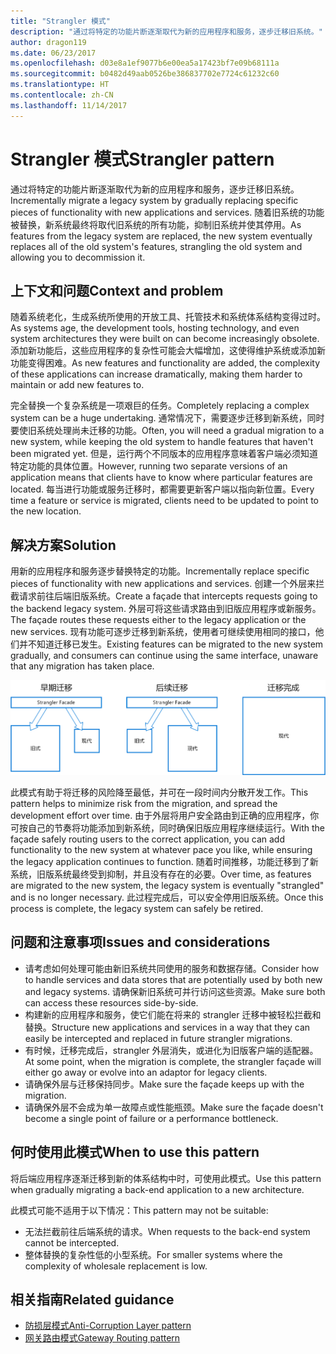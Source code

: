```yaml
---
title: "Strangler 模式"
description: "通过将特定的功能片断逐渐取代为新的应用程序和服务，逐步迁移旧系统。"
author: dragon119
ms.date: 06/23/2017
ms.openlocfilehash: d03e8a1ef9077b6e00ea5a17423bf7e09b68111a
ms.sourcegitcommit: b0482d49aab0526be386837702e7724c61232c60
ms.translationtype: HT
ms.contentlocale: zh-CN
ms.lasthandoff: 11/14/2017
---
```

# <a name="strangler-pattern"></a><span data-ttu-id="0ac6f-103">Strangler 模式</span><span class="sxs-lookup"><span data-stu-id="0ac6f-103">Strangler pattern</span></span>

<span data-ttu-id="0ac6f-104">通过将特定的功能片断逐渐取代为新的应用程序和服务，逐步迁移旧系统。</span><span class="sxs-lookup"><span data-stu-id="0ac6f-104">Incrementally migrate a legacy system by gradually replacing specific pieces of functionality with new applications and services.</span></span> <span data-ttu-id="0ac6f-105">随着旧系统的功能被替换，新系统最终将取代旧系统的所有功能，抑制旧系统并使其停用。</span><span class="sxs-lookup"><span data-stu-id="0ac6f-105">As features from the legacy system are replaced, the new system eventually replaces all of the old system's features, strangling the old system and allowing you to decommission it.</span></span> 

## <a name="context-and-problem"></a><span data-ttu-id="0ac6f-106">上下文和问题</span><span class="sxs-lookup"><span data-stu-id="0ac6f-106">Context and problem</span></span>

<span data-ttu-id="0ac6f-107">随着系统老化，生成系统所使用的开放工具、托管技术和系统体系结构变得过时。</span><span class="sxs-lookup"><span data-stu-id="0ac6f-107">As systems age, the development tools, hosting technology, and even system architectures they were built on can become increasingly obsolete.</span></span> <span data-ttu-id="0ac6f-108">添加新功能后，这些应用程序的复杂性可能会大幅增加，这使得维护系统或添加新功能变得困难。</span><span class="sxs-lookup"><span data-stu-id="0ac6f-108">As new features and functionality are added, the complexity of these applications can increase dramatically, making them harder to maintain or add new features to.</span></span>

<span data-ttu-id="0ac6f-109">完全替换一个复杂系统是一项艰巨的任务。</span><span class="sxs-lookup"><span data-stu-id="0ac6f-109">Completely replacing a complex system can be a huge undertaking.</span></span> <span data-ttu-id="0ac6f-110">通常情况下，需要逐步迁移到新系统，同时要使旧系统处理尚未迁移的功能。</span><span class="sxs-lookup"><span data-stu-id="0ac6f-110">Often, you will need a gradual migration to a new system, while keeping the old system to handle features that haven't been migrated yet.</span></span> <span data-ttu-id="0ac6f-111">但是，运行两个不同版本的应用程序意味着客户端必须知道特定功能的具体位置。</span><span class="sxs-lookup"><span data-stu-id="0ac6f-111">However, running two separate versions of an application means that clients have to know where particular features are located.</span></span> <span data-ttu-id="0ac6f-112">每当进行功能或服务迁移时，都需要更新客户端以指向新位置。</span><span class="sxs-lookup"><span data-stu-id="0ac6f-112">Every time a feature or service is migrated, clients need to be updated to point to the new location.</span></span>

## <a name="solution"></a><span data-ttu-id="0ac6f-113">解决方案</span><span class="sxs-lookup"><span data-stu-id="0ac6f-113">Solution</span></span>

<span data-ttu-id="0ac6f-114">用新的应用程序和服务逐步替换特定的功能。</span><span class="sxs-lookup"><span data-stu-id="0ac6f-114">Incrementally replace specific pieces of functionality with new applications and services.</span></span> <span data-ttu-id="0ac6f-115">创建一个外层来拦截请求前往后端旧版系统。</span><span class="sxs-lookup"><span data-stu-id="0ac6f-115">Create a façade that intercepts requests going to the backend legacy system.</span></span> <span data-ttu-id="0ac6f-116">外层可将这些请求路由到旧版应用程序或新服务。</span><span class="sxs-lookup"><span data-stu-id="0ac6f-116">The façade routes these requests either to the legacy application or the new services.</span></span> <span data-ttu-id="0ac6f-117">现有功能可逐步迁移到新系统，使用者可继续使用相同的接口，他们并不知道迁移已发生。</span><span class="sxs-lookup"><span data-stu-id="0ac6f-117">Existing features can be migrated to the new system gradually, and consumers can continue using the same interface, unaware that any migration has taken place.</span></span>

![](./_images/strangler.png)  

<span data-ttu-id="0ac6f-118">此模式有助于将迁移的风险降至最低，并可在一段时间内分散开发工作。</span><span class="sxs-lookup"><span data-stu-id="0ac6f-118">This pattern helps to minimize risk from the migration, and spread the development effort over time.</span></span> <span data-ttu-id="0ac6f-119">由于外层将用户安全路由到正确的应用程序，你可按自己的节奏将功能添加到新系统，同时确保旧版应用程序继续运行。</span><span class="sxs-lookup"><span data-stu-id="0ac6f-119">With the façade safely routing users to the correct application, you can add functionality to the new system at whatever pace you like, while ensuring the legacy application continues to function.</span></span> <span data-ttu-id="0ac6f-120">随着时间推移，功能迁移到了新系统，旧版系统最终受到抑制，并且没有存在的必要。</span><span class="sxs-lookup"><span data-stu-id="0ac6f-120">Over time, as features are migrated to the new system, the legacy system is eventually "strangled" and is no longer necessary.</span></span> <span data-ttu-id="0ac6f-121">此过程完成后，可以安全停用旧版系统。</span><span class="sxs-lookup"><span data-stu-id="0ac6f-121">Once this process is complete, the legacy system can safely be retired.</span></span>

## <a name="issues-and-considerations"></a><span data-ttu-id="0ac6f-122">问题和注意事项</span><span class="sxs-lookup"><span data-stu-id="0ac6f-122">Issues and considerations</span></span>

- <span data-ttu-id="0ac6f-123">请考虑如何处理可能由新旧系统共同使用的服务和数据存储。</span><span class="sxs-lookup"><span data-stu-id="0ac6f-123">Consider how to handle services and data stores that are potentially used by both new and legacy systems.</span></span> <span data-ttu-id="0ac6f-124">请确保新旧系统可并行访问这些资源。</span><span class="sxs-lookup"><span data-stu-id="0ac6f-124">Make sure both can access these resources side-by-side.</span></span>
- <span data-ttu-id="0ac6f-125">构建新的应用程序和服务，使它们能在将来的 strangler 迁移中被轻松拦截和替换。</span><span class="sxs-lookup"><span data-stu-id="0ac6f-125">Structure new applications and services in a way that they can easily be intercepted and replaced in future strangler migrations.</span></span>
- <span data-ttu-id="0ac6f-126">有时候，迁移完成后，strangler 外层消失，或进化为旧版客户端的适配器。</span><span class="sxs-lookup"><span data-stu-id="0ac6f-126">At some point, when the migration is complete, the strangler façade will either go away or evolve into an adaptor for legacy clients.</span></span>
- <span data-ttu-id="0ac6f-127">请确保外层与迁移保持同步。</span><span class="sxs-lookup"><span data-stu-id="0ac6f-127">Make sure the façade keeps up with the migration.</span></span>
- <span data-ttu-id="0ac6f-128">请确保外层不会成为单一故障点或性能瓶颈。</span><span class="sxs-lookup"><span data-stu-id="0ac6f-128">Make sure the façade doesn't become a single point of failure or a performance bottleneck.</span></span>

## <a name="when-to-use-this-pattern"></a><span data-ttu-id="0ac6f-129">何时使用此模式</span><span class="sxs-lookup"><span data-stu-id="0ac6f-129">When to use this pattern</span></span>

<span data-ttu-id="0ac6f-130">将后端应用程序逐渐迁移到新的体系结构中时，可使用此模式。</span><span class="sxs-lookup"><span data-stu-id="0ac6f-130">Use this pattern when gradually migrating a back-end application to a new architecture.</span></span>

<span data-ttu-id="0ac6f-131">此模式可能不适用于以下情况：</span><span class="sxs-lookup"><span data-stu-id="0ac6f-131">This pattern may not be suitable:</span></span>

- <span data-ttu-id="0ac6f-132">无法拦截前往后端系统的请求。</span><span class="sxs-lookup"><span data-stu-id="0ac6f-132">When requests to the back-end system cannot be intercepted.</span></span>
- <span data-ttu-id="0ac6f-133">整体替换的复杂性低的小型系统。</span><span class="sxs-lookup"><span data-stu-id="0ac6f-133">For smaller systems where the complexity of wholesale replacement is low.</span></span>

## <a name="related-guidance"></a><span data-ttu-id="0ac6f-134">相关指南</span><span class="sxs-lookup"><span data-stu-id="0ac6f-134">Related guidance</span></span>

- [<span data-ttu-id="0ac6f-135">防损层模式</span><span class="sxs-lookup"><span data-stu-id="0ac6f-135">Anti-Corruption Layer pattern</span></span>](./anti-corruption-layer.md)
- [<span data-ttu-id="0ac6f-136">网关路由模式</span><span class="sxs-lookup"><span data-stu-id="0ac6f-136">Gateway Routing pattern</span></span>](./gateway-routing.md)


 

